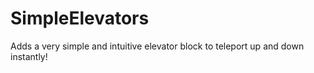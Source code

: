 # SimpleElevators
 Adds a very simple and intuitive elevator block to teleport up and down instantly!
